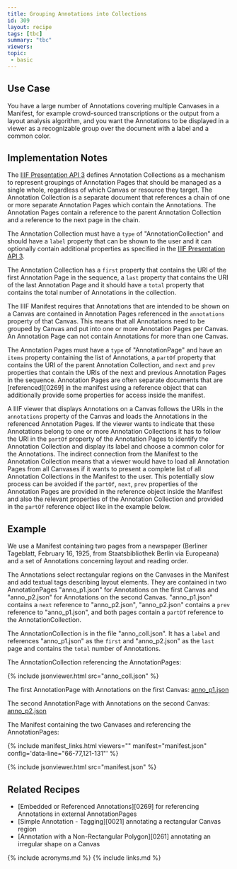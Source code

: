 ```yaml
---
title: Grouping Annotations into Collections
id: 309
layout: recipe
tags: [tbc]
summary: "tbc"
viewers:
topic: 
 - basic
---
```


## Use Case

You have a large number of Annotations covering multiple Canvases in a Manifest, for example crowd-sourced transcriptions or the output from a layout analysis algorithm, and you want the Annotations to be displayed in a viewer as a recognizable group over the document with a label and a common color.

## Implementation Notes

The [IIIF Presentation API 3](https://iiif.io/api/presentation/3.0/#58-annotation-collection) defines Annotation Collections as a mechanism to represent groupings of Annotation Pages that should be managed as a single whole, regardless of which Canvas or resource they target. The Annotation Collection is a separate document that references a chain of one or more separate Annotation Pages which contain the Annotations. The Annotation Pages contain a reference to the parent Annotation Collection and a reference to the next page in the chain.

The Annotation Collection must have a `type` of "AnnotationCollection" and should have a `label` property that can be shown to the user and it can optionally contain additional properties as specified in the [IIIF Presentation API 3](https://iiif.io/api/presentation/3.0/#a-summary-of-property-requirements). 

The Annotation Collection has a `first` property that contains the URI of the first Annotation Page in the sequence, a `last` property that contains the URI of the last Annotation Page and it should have a `total` property that contains the total number of Annotations in the collection.

The IIIF Manifest requires that Annotations that are intended to be shown on a Canvas are contained in Annotation Pages referenced in the `annotations` property of that Canvas. This means that all Annotations need to be grouped by Canvas and put into one or more Annotation Pages per Canvas. An Annotation Page can not contain Annotations for more than one Canvas.

The Annotation Pages must have a `type` of "AnnotationPage" and have an `items` property containing the list of Annotations, a `partOf` property that contains the URI of the parent Annotation Collection, and `next` and `prev` properties that contain the URIs of the next and previous Annotation Pages in the sequence. Annotation Pages are often separate documents that are [referenced][0269] in the manifest using a reference object that can additionally provide some properties for access inside the manifest.

A IIIF viewer that displays Annotations on a Canvas follows the URIs in the `annotations` property of the Canvas and loads the Annotations in the referenced Annotation Pages. If the viewer wants to indicate that these Annotations belong to one or more Annotation Collections it has to follow the URI in the `partOf` property of the Annotation Pages to identify the Annotation Collection and display its label and choose a common color for the Annotations. The indirect connection from the Manifest to the Annotation Collection means that a viewer would have to load all Annotation Pages from all Canvases if it wants to present a complete list of all Annotation Collections in the Manifest to the user. This potentially slow process can be avoided if the `partOf`, `next`, `prev` properties of the Annotation Pages are provided in the reference object inside the Manifest and also the relevant properties of the Annotation Collection and provided in the `partOf` reference object like in the example below.

## Example

We use a Manifest containing two pages from a newspaper (Berliner Tageblatt, February 16, 1925, from Staatsbibliothek Berlin via Europeana) and a set of Annotations concerning layout and reading order.

The Annotations select rectangular regions on the Canvases in the Manifest and add textual tags describing layout elements. They are contained in two AnnotationPages "anno_p1.json" for Annotations on the first Canvas and "anno_p2.json" for Annotations on the second Canvas. "anno_p1.json" contains a `next` reference to "anno_p2.json", "anno_p2.json" contains a `prev` reference to "anno_p1.json", and both pages contain a `partOf` reference to the AnnotationCollection.

The AnnotationCollection is in the file "anno_coll.json". It has a `label` and references "anno_p1.json" as the `first` and "anno_p2.json" as the `last` page and contains the `total` number of Annotations.

The AnnotationCollection referencing the AnnotationPages:

{% include jsonviewer.html src="anno_coll.json" %}

The first AnnotationPage with Annotations on the first Canvas: [anno_p1.json](anno_p1.json)

The second AnnotationPage with Annotations on the second Canvas: [anno_p2.json](anno_p2.json)

The Manifest containing the two Canvases and referencing the AnnotationPages:

{% include manifest_links.html viewers="" manifest="manifest.json" config='data-line="66-77,121-131"' %}

{% include jsonviewer.html src="manifest.json" %}

## Related Recipes

* [Embedded or Referenced Annotations][0269] for referencing Annotations in external AnnotationPages
* [Simple Annotation - Tagging][0021] annotating a rectangular Canvas region
* [Annotation with a Non-Rectangular Polygon][0261] annotating an irregular shape on a Canvas

{% include acronyms.md %}
{% include links.md %}
